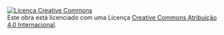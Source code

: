 <a rel="license" href="http://creativecommons.org/licenses/by/4.0/"><img alt="Licença Creative Commons" style="border-widht:0"
 src="https://i.creativecommons.org/l/by/4.0/88x31.png" /></a><br />Este obra está licenciado com uma Licença  <a rel="license"
 href="http://creativecommons.org/licenses/by/4.0/">Creative Commons Atribuição 4.0 Internacional</a>.
